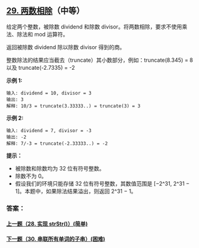## [29. 两数相除](https://leetcode-cn.com/problems/divide-two-integers/)（中等）

给定两个整数，被除数 dividend 和除数 divisor。将两数相除，要求不使用乘法、除法和 mod 运算符。

返回被除数 dividend 除以除数 divisor 得到的商。

整数除法的结果应当截去（truncate）其小数部分，例如：truncate(8.345) = 8 以及 truncate(-2.7335) = -2



**示例 1:**

```
输入: dividend = 10, divisor = 3
输出: 3
解释: 10/3 = truncate(3.33333..) = truncate(3) = 3
```

**示例 2:**

```
输入: dividend = 7, divisor = -3
输出: -2
解释: 7/-3 = truncate(-2.33333..) = -2
```

**提示：**

- 被除数和除数均为 32 位有符号整数。
- 除数不为 0。
- 假设我们的环境只能存储 32 位有符号整数，其数值范围是 [−2^31,  2^31 − 1]。本题中，如果除法结果溢出，则返回 2^31 − 1。



### 答案：



#### [上一题（28. 实现 strStr()）(简单)](https://github.com/sdwwld/leetCode/blob/master/src/main/java/com/wld/java/leetcode/leetCode0028.md)

#### [下一题（30. 串联所有单词的子串）(困难)](https://github.com/sdwwld/leetCode/blob/master/src/main/java/com/wld/java/leetcode/leetCode0030.md)